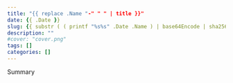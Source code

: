 ```yaml
---
title: "{{ replace .Name "-" " " | title }}"
date: {{ .Date }}
slug: {{ substr ( ( printf "%s%s" .Date .Name ) | base64Encode | sha256 ) -8 }}
description: ""
#cover: "cover.png"
tags: []
categories: []
---
```


Summary

<!--more-->